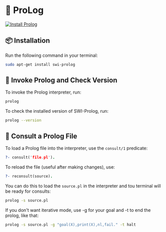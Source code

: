 # 🧠 ProLog

[![Install Prolog](https://img.shields.io/badge/Install-Prolog-blue?style=for-the-badge)](https://www.swi-prolog.org/)

## 📦 Installation

Run the following command in your terminal:

```bash
sudo apt-get install swi-prolog
```

## 🔧 Invoke Prolog and Check Version

To invoke the Prolog interpreter, run:

```bash
prolog
```

To check the installed version of SWI-Prolog, run:

```bash
prolog --version
```

## 📂 Consult a Prolog File

To load a Prolog file into the interpreter, use the `consult/1` predicate:

```prolog
?- consult('file.pl').
```

To reload the file (useful after making changes), use:

```prolog
?- reconsult(source).
```

You can do this to load the `source.pl` in the interpreter and tou terminal will be ready for consults:

```bash
prolog -s source.pl
```
If you don't want iterative mode, use -g for your goal and -t to end the prolog, like that:

```bash
prolog -s source.pl -g "goal(X),print(X),nl,fail." -t halt
```